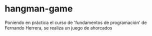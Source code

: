 # hangman-game
Poniendo en práctica el curso de 'fundamentos de programación' de Fernando Herrera, se realiza un juego de ahorcados
